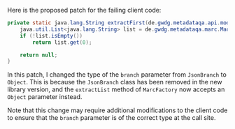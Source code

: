 Here is the proposed patch for the failing client code:

```java
private static java.lang.String extractFirst(de.gwdg.metadataqa.api.model.pathcache.JsonPathCache cache, Object branch) {
    java.util.List<java.lang.String> list = de.gwdg.metadataqa.marc.MarcFactory.extractList(cache, branch);
    if (!list.isEmpty())
        return list.get(0);

    return null;
}
```

In this patch, I changed the type of the `branch` parameter from `JsonBranch` to `Object`. This is because the `JsonBranch` class has been removed in the new library version, and the `extractList` method of `MarcFactory` now accepts an `Object` parameter instead.

Note that this change may require additional modifications to the client code to ensure that the `branch` parameter is of the correct type at the call site.